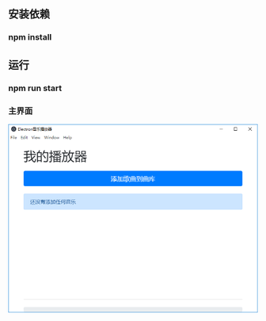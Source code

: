 ## 安装依赖

### npm install

## 运行

### npm run start


### 主界面
>>>
![image](https://github.com/huaweimin/electron-local-music/blob/master/imgs/1.png)

